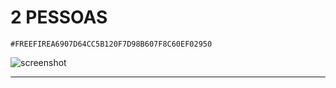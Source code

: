 # 2 PESSOAS

```#FREEFIREA6907D64CC5B120F7D98B607F8C60EF02950```

![screenshot](readme/#FREEFIREA6907D64CC5B120F7D98B607F8C60EF02950.png)

----------------------------------------------------------------------------

